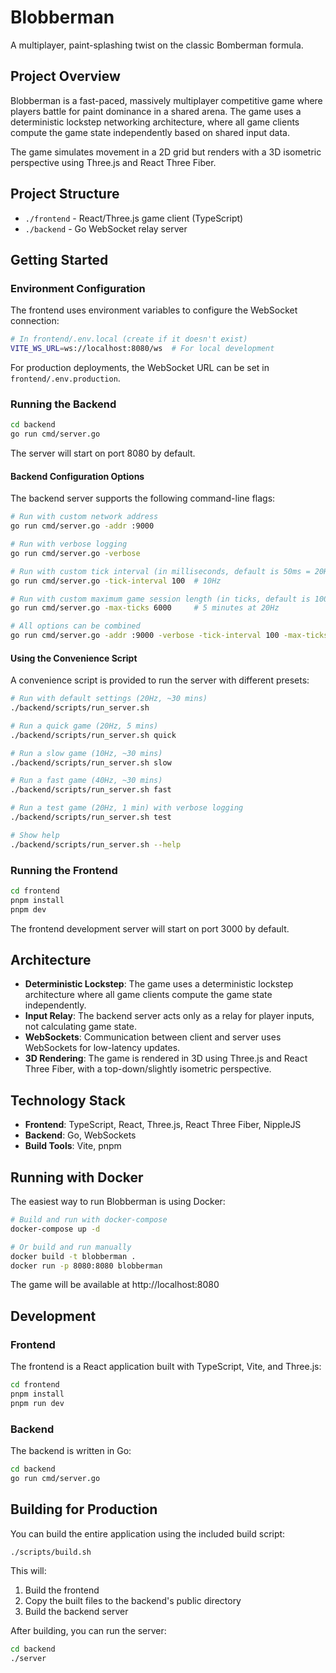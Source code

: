 # Blobberman

A multiplayer, paint-splashing twist on the classic Bomberman formula.

## Project Overview

Blobberman is a fast-paced, massively multiplayer competitive game where players battle for paint dominance in a shared arena. The game uses a deterministic lockstep networking architecture, where all game clients compute the game state independently based on shared input data.

The game simulates movement in a 2D grid but renders with a 3D isometric perspective using Three.js and React Three Fiber.

## Project Structure

- `./frontend` - React/Three.js game client (TypeScript)
- `./backend` - Go WebSocket relay server

## Getting Started

### Environment Configuration

The frontend uses environment variables to configure the WebSocket connection:

```bash
# In frontend/.env.local (create if it doesn't exist)
VITE_WS_URL=ws://localhost:8080/ws  # For local development
```

For production deployments, the WebSocket URL can be set in `frontend/.env.production`.

### Running the Backend

```bash
cd backend
go run cmd/server.go
```

The server will start on port 8080 by default.

#### Backend Configuration Options

The backend server supports the following command-line flags:

```bash
# Run with custom network address
go run cmd/server.go -addr :9000

# Run with verbose logging
go run cmd/server.go -verbose

# Run with custom tick interval (in milliseconds, default is 50ms = 20Hz)
go run cmd/server.go -tick-interval 100  # 10Hz

# Run with custom maximum game session length (in ticks, default is 100000)
go run cmd/server.go -max-ticks 6000     # 5 minutes at 20Hz

# All options can be combined
go run cmd/server.go -addr :9000 -verbose -tick-interval 100 -max-ticks 6000
```

#### Using the Convenience Script

A convenience script is provided to run the server with different presets:

```bash
# Run with default settings (20Hz, ~30 mins)
./backend/scripts/run_server.sh

# Run a quick game (20Hz, 5 mins)
./backend/scripts/run_server.sh quick

# Run a slow game (10Hz, ~30 mins)
./backend/scripts/run_server.sh slow

# Run a fast game (40Hz, ~30 mins)
./backend/scripts/run_server.sh fast

# Run a test game (20Hz, 1 min) with verbose logging
./backend/scripts/run_server.sh test

# Show help
./backend/scripts/run_server.sh --help
```

### Running the Frontend

```bash
cd frontend
pnpm install
pnpm dev
```

The frontend development server will start on port 3000 by default.

## Architecture

- **Deterministic Lockstep**: The game uses a deterministic lockstep architecture where all game clients compute the game state independently.
- **Input Relay**: The backend server acts only as a relay for player inputs, not calculating game state.
- **WebSockets**: Communication between client and server uses WebSockets for low-latency updates.
- **3D Rendering**: The game is rendered in 3D using Three.js and React Three Fiber, with a top-down/slightly isometric perspective.

## Technology Stack

- **Frontend**: TypeScript, React, Three.js, React Three Fiber, NippleJS
- **Backend**: Go, WebSockets
- **Build Tools**: Vite, pnpm

## Running with Docker

The easiest way to run Blobberman is using Docker:

```bash
# Build and run with docker-compose
docker-compose up -d

# Or build and run manually
docker build -t blobberman .
docker run -p 8080:8080 blobberman
```

The game will be available at http://localhost:8080

## Development

### Frontend

The frontend is a React application built with TypeScript, Vite, and Three.js:

```bash
cd frontend
pnpm install
pnpm run dev
```

### Backend

The backend is written in Go:

```bash
cd backend
go run cmd/server.go
```

## Building for Production

You can build the entire application using the included build script:

```bash
./scripts/build.sh
```

This will:
1. Build the frontend
2. Copy the built files to the backend's public directory
3. Build the backend server

After building, you can run the server:

```bash
cd backend
./server
```

